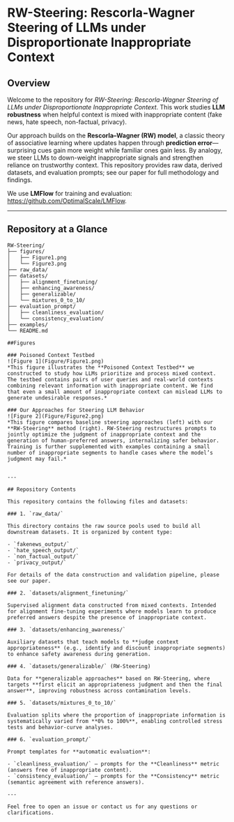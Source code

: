# RW-Steering: Rescorla-Wagner Steering of LLMs under Disproportionate Inappropriate Context

## Overview

Welcome to the repository for *RW-Steering: Rescorla-Wagner Steering of LLMs under Disproportionate Inappropriate Context*. This work studies **LLM robustness** when helpful context is mixed with inappropriate content (fake news, hate speech, non-factual, privacy). 

Our approach builds on the **Rescorla–Wagner (RW) model**, a classic theory of associative learning where updates happen through **prediction error**—surprising cues gain more weight while familiar ones gain less. By analogy, we steer LLMs to down-weight inappropriate signals and strengthen reliance on trustworthy context. This repository provides raw data, derived datasets, and evaluation prompts; see our paper for full methodology and findings.

We use **LMFlow** for training and evaluation: <https://github.com/OptimalScale/LMFlow>.

---

## Repository at a Glance

```text
RW-Steering/
├── figures/
│   ├── Figure1.png
│   └── Figure3.png
├── raw_data/
├── datasets/
│   ├── alignment_finetuning/
│   ├── enhancing_awareness/
│   ├── generalizable/
│   └── mixtures_0_to_10/
├── evaluation_prompt/
│   ├── cleanliness_evaluation/
│   └── consistency_evaluation/
├── examples/
└── README.md

##Figures

### Poisoned Context Testbed
![Figure 1](Figure/Figure1.png)  
*This figure illustrates the **Poisoned Context Testbed** we constructed to study how LLMs prioritize and process mixed context. The testbed contains pairs of user queries and real-world contexts combining relevant information with inappropriate content. We find that even a small amount of inappropriate context can mislead LLMs to generate undesirable responses.*

### Our Approaches for Steering LLM Behavior
![Figure 2](Figure/Figure2.png)  
*This figure compares baseline steering approaches (left) with our **RW-Steering** method (right). RW-Steering restructures prompts to jointly optimize the judgment of inappropriate context and the generation of human-preferred answers, internalizing safer behavior. Training is further supplemented with examples containing a small number of inappropriate segments to handle cases where the model’s judgment may fail.*


---

## Repository Contents

This repository contains the following files and datasets:

### 1. `raw_data/`

This directory contains the raw source pools used to build all downstream datasets. It is organized by content type:

- `fakenews_output/`  
- `hate_speech_output/`  
- `non_factual_output/`  
- `privacy_output/`

For details of the data construction and validation pipeline, please see our paper.

### 2. `datasets/alignment_finetuning/`

Supervised alignment data constructed from mixed contexts. Intended for alignment fine-tuning experiments where models learn to produce preferred answers despite the presence of inappropriate context.

### 3. `datasets/enhancing_awareness/`

Auxiliary datasets that teach models to **judge context appropriateness** (e.g., identify and discount inappropriate segments) to enhance safety awareness during generation.

### 4. `datasets/generalizable/` (RW-Steering)

Data for **generalizable approaches** based on RW-Steering, where targets **first elicit an appropriateness judgment and then the final answer**, improving robustness across contamination levels.

### 5. `datasets/mixtures_0_to_10/`

Evaluation splits where the proportion of inappropriate information is systematically varied from **0% to 100%**, enabling controlled stress tests and behavior-curve analyses.

### 6. `evaluation_prompt/`

Prompt templates for **automatic evaluation**:

- `cleanliness_evaluation/` — prompts for the **Cleanliness** metric (answers free of inappropriate content).  
- `consistency_evaluation/` — prompts for the **Consistency** metric (semantic agreement with reference answers).

---

Feel free to open an issue or contact us for any questions or clarifications.
